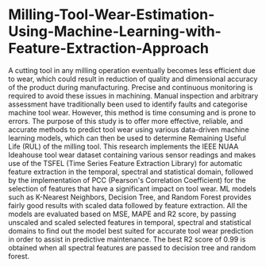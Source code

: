 # Milling-Tool-Wear-Estimation-Using-Machine-Learning-with-Feature-Extraction-Approach

A cutting tool in any milling operation eventually becomes less efficient due to wear, which could result in reduction of quality and dimensional accuracy of the product during manufacturing. Precise and continuous monitoring is required to avoid these issues in machining. Manual inspection and arbitrary assessment have traditionally been used to identify faults and categorise machine tool wear. However, this method is time consuming and is prone to errors. The purpose of this study is to offer more effective, reliable, and accurate methods to predict tool wear using various data-driven machine learning models, which can then be used to determine Remaining Useful Life (RUL) of the milling tool. This research implements the IEEE NUAA Ideahouse tool wear dataset containing various sensor readings and makes use of the TSFEL (Time Series Feature Extraction Library) for automatic feature extraction in the temporal, spectral and statistical domain, followed by the implementation of PCC (Pearson's Correlation Coefficient) for the selection of features that have a significant impact on tool wear. ML models such as K-Nearest Neighbors, Decision Tree, and Random Forest provides fairly good results with scaled data followed by feature extraction. All the models are evaluated based on MSE, MAPE and R2 score, by passing unscaled and scaled selected features in temporal, spectral and statistical domains to find out the model best suited for accurate tool wear prediction in order to assist in predictive maintenance. The best R2 score of 0.99 is obtained when all spectral features are passed to decision tree and random forest.
